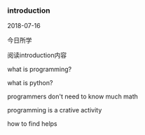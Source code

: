 ### introduction

2018-07-16

今日所学

阅读introduction内容

what is programming?

what is python?

programmers don't need to know much math

programming is a crative activity

how to find helps

